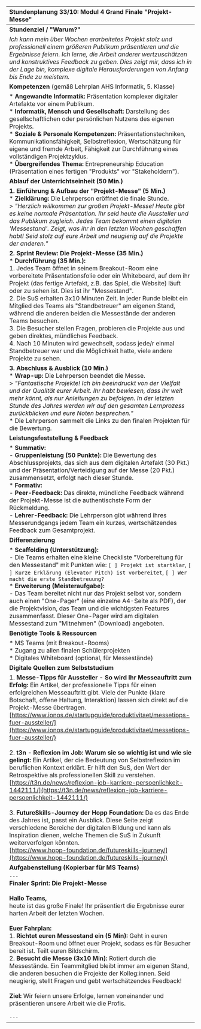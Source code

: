| Stundenplanung 33/10: Modul 4 Grand Finale "Projekt-Messe" |
| :--- |
| **Stundenziel / "Warum?"** |
| *Ich kann mein über Wochen erarbeitetes Projekt stolz und professionell einem größeren Publikum präsentieren und die Ergebnisse feiern. Ich lerne, die Arbeit anderer wertzuschätzen und konstruktives Feedback zu geben. Dies zeigt mir, dass ich in der Lage bin, komplexe digitale Herausforderungen von Anfang bis Ende zu meistern.* |
| **Kompetenzen** (gemäß Lehrplan AHS Informatik, 5. Klasse) |
| *   **Angewandte Informatik:** Präsentation komplexer digitaler Artefakte vor einem Publikum. <br> *   **Informatik, Mensch und Gesellschaft:** Darstellung des gesellschaftlichen oder persönlichen Nutzens des eigenen Projekts. <br> *   **Soziale & Personale Kompetenzen:** Präsentationstechniken, Kommunikationsfähigkeit, Selbstreflexion, Wertschätzung für eigene und fremde Arbeit, Fähigkeit zur Durchführung eines vollständigen Projektzyklus. <br> *   **Übergreifendes Thema:** Entrepreneurship Education (Präsentation eines fertigen "Produkts" vor "Stakeholdern"). |
| **Ablauf der Unterrichtseinheit (50 Min.)** |
| **1. Einführung & Aufbau der "Projekt-Messe" (5 Min.)** <br> *   **Zielklärung:** Die Lehrperson eröffnet die finale Stunde. <br>> *"Herzlich willkommen zur großen Projekt-Messe! Heute gibt es keine normale Präsentation. Ihr seid heute die Aussteller und das Publikum zugleich. Jedes Team bekommt einen digitalen 'Messestand'. Zeigt, was ihr in den letzten Wochen geschaffen habt! Seid stolz auf eure Arbeit und neugierig auf die Projekte der anderen."* |
| **2. Sprint Review: Die Projekt-Messe (35 Min.)** <br> *   **Durchführung (35 Min.):** <br> 1. Jedes Team öffnet in seinem Breakout-Room eine vorbereitete Präsentationsfolie oder ein Whiteboard, auf dem ihr Projekt (das fertige Artefakt, z.B. das Spiel, die Website) läuft oder zu sehen ist. Dies ist ihr "Messestand". <br> 2. Die SuS erhalten 3x10 Minuten Zeit. In jeder Runde bleibt ein Mitglied des Teams als "Standbetreuer" am eigenen Stand, während die anderen beiden die Messestände der anderen Teams besuchen. <br> 3. Die Besucher stellen Fragen, probieren die Projekte aus und geben direktes, mündliches Feedback. <br> 4. Nach 10 Minuten wird gewechselt, sodass jede/r einmal Standbetreuer war und die Möglichkeit hatte, viele andere Projekte zu sehen. |
| **3. Abschluss & Ausblick (10 Min.)** <br> *   **Wrap-up:** Die Lehrperson beendet die Messe. <br>> *"Fantastische Projekte! Ich bin beeindruckt von der Vielfalt und der Qualität eurer Arbeit. Ihr habt bewiesen, dass ihr weit mehr könnt, als nur Anleitungen zu befolgen. In der letzten Stunde des Jahres werden wir auf den gesamten Lernprozess zurückblicken und eure Noten besprechen."* <br> *   Die Lehrperson sammelt die Links zu den finalen Projekten für die Bewertung. |
| **Leistungsfeststellung & Feedback** |
| *   **Summativ:** <br> - **Gruppenleistung (50 Punkte):** Die Bewertung des Abschlussprojekts, das sich aus dem digitalen Artefakt (30 Pkt.) und der Präsentation/Verteidigung auf der Messe (20 Pkt.) zusammensetzt, erfolgt nach dieser Stunde. <br> *   **Formativ:** <br> - **Peer-Feedback:** Das direkte, mündliche Feedback während der Projekt-Messe ist die authentischste Form der Rückmeldung. <br> - **Lehrer-Feedback:** Die Lehrperson gibt während ihres Messerundgangs jedem Team ein kurzes, wertschätzendes Feedback zum Gesamtprojekt. |
| **Differenzierung** |
| *   **Scaffolding (Unterstützung):** <br> - Die Teams erhalten eine kleine Checkliste "Vorbereitung für den Messestand" mit Punkten wie: `[ ] Projekt ist startklar`, `[ ] Kurze Erklärung (Elevator Pitch) ist vorbereitet`, `[ ] Wer macht die erste Standbetreuung?` <br> *   **Erweiterung (Meisteraufgabe):** <br> - Das Team bereitet nicht nur das Projekt selbst vor, sondern auch einen "One-Pager" (eine einzelne A4-Seite als PDF), der die Projektvision, das Team und die wichtigsten Features zusammenfasst. Dieser One-Pager wird am digitalen Messestand zum "Mitnehmen" (Download) angeboten. |
| **Benötigte Tools & Ressourcen** |
| *   MS Teams (mit Breakout-Rooms) <br> *   Zugang zu allen finalen Schülerprojekten <br> *   Digitales Whiteboard (optional, für Messestände) |
| **Digitale Quellen zum Selbststudium** |
| 1. **Messe-Tipps für Aussteller - So wird Ihr Messeauftritt zum Erfolg:** Ein Artikel, der professionelle Tipps für einen erfolgreichen Messeauftritt gibt. Viele der Punkte (klare Botschaft, offene Haltung, Interaktion) lassen sich direkt auf die Projekt-Messe übertragen.<br>[https://www.ionos.de/startupguide/produktivitaet/messetipps-fuer-aussteller/](https://www.ionos.de/startupguide/produktivitaet/messetipps-fuer-aussteller/) <br><br> 2. **t3n - Reflexion im Job: Warum sie so wichtig ist und wie sie gelingt:** Ein Artikel, der die Bedeutung von Selbstreflexion im beruflichen Kontext erklärt. Er hilft den SuS, den Wert der Retrospektive als professionellen Skill zu verstehen.<br>[https://t3n.de/news/reflexion-job-karriere-persoenlichkeit-1442111/](https://t3n.de/news/reflexion-job-karriere-persoenlichkeit-1442111/) <br><br> 3. **FutureSkills-Journey der Hopp Foundation:** Da es das Ende des Jahres ist, passt ein Ausblick. Diese Seite zeigt verschiedene Bereiche der digitalen Bildung und kann als Inspiration dienen, welche Themen die SuS in Zukunft weiterverfolgen könnten.<br>[https://www.hopp-foundation.de/futureskills-journey/](https://www.hopp-foundation.de/futureskills-journey/) |
| **Aufgabenstellung (Kopierbar für MS Teams)** |
| `---` <br> **Finaler Sprint: Die Projekt-Messe** <br><br> **Hallo Teams,** <br> heute ist das große Finale! Ihr präsentiert die Ergebnisse eurer harten Arbeit der letzten Wochen. <br><br> **Euer Fahrplan:** <br> 1. **Richtet euren Messestand ein (5 Min):** Geht in euren Breakout-Room und öffnet euer Projekt, sodass es für Besucher bereit ist. Teilt euren Bildschirm. <br> 2. **Besucht die Messe (3x10 Min):** Rotiert durch die Messestände. Ein Teammitglied bleibt immer am eigenen Stand, die anderen besuchen die Projekte der Kolleg:innen. Seid neugierig, stellt Fragen und gebt wertschätzendes Feedback! <br><br> **Ziel:** Wir feiern unsere Erfolge, lernen voneinander und präsentieren unsere Arbeit wie die Profis. <br><br> `---` |

